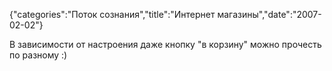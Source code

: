 {"categories":"Поток сознания","title":"Интернет магазины","date":"2007-02-02"}

В зависимости от настроения даже кнопку "в корзину" можно прочесть по разному :)
